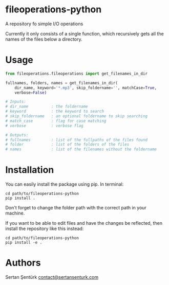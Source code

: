 # fileoperations-python
A repository fo simple I/O operations

Currently it only consists of a single function, which recursively gets all the names of the files below a directory. 

Usage
=======

```python
from fileoperations.fileoperations import get_filenames_in_dir

fullnames, folders, names = get_filenames_in_dir(
    dir_name, keyword='*.mp3', skip_foldername='', matchCase=True, 
    verbose=False)

# Inputs:
# dir_name          : the foldername
# keyword           : the keyword to search
# skip_foldername   : an optional foldername to skip searching
# match_case        : flag for case matching
# verbose           : verbose flag

# Outputs:
# fullnames         : list of the fullpaths of the files found
# folder            : list of the folders of the files
# names             : list of the filenames without the foldername
```

Installation
=======

You can easily install the package using pip. In terminal:

    cd path/to/fileoperations-python
    pip install .
    
Don't forget to change the folder path with the correct path in your machine.

If you want to be able to edit files and have the changes be reflected, then install the repository like this instead:

    cd path/to/fileoperations-python
    pip install -e .

Authors
=======

Sertan Şentürk	contact@sertansenturk.com
